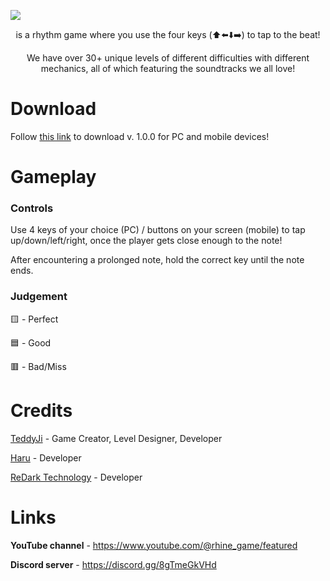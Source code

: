 ![](https://user-images.githubusercontent.com/112517587/210004090-e8d9c17e-c305-4b92-be97-4b095ddee639.png)
<p align="center">
is a rhythm game where you use the four keys (⬆️⬅️⬇️➡️) to tap to the beat!
</p>
<p align="center">
We have over 30+ unique levels of different difficulties with different mechanics, all of which featuring the soundtracks we all love!
</p>

# Download
Follow [this link](https://github.com/TeddyJi/Rhine/releases/tag/1.0.0) to download v. 1.0.0 for PC and mobile devices!

# Gameplay
### Controls
Use 4 keys of your choice (PC) / buttons on your screen (mobile) to tap up/down/left/right, once the player gets close enough to the note!

After encountering a prolonged note, hold the correct key until the note ends.

### Judgement
🟨 - Perfect

🟦 - Good

🟥 - Bad/Miss 
 
 # Credits
[TeddyJi](https://github.com/TeddyJi) - Game Creator, Level Designer, Developer

[Haru](https://github.com/Haru1753) - Developer

[ReDark Technology](https://github.com/ReDarkTechnology) - Developer

# Links
**YouTube channel** - https://www.youtube.com/@rhine_game/featured

**Discord server** - https://discord.gg/8gTmeGkVHd
